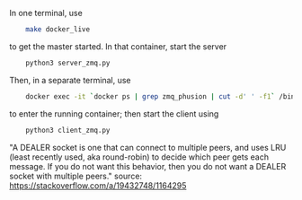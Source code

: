 
In one terminal, use

```bash
    make docker_live
```

to get the master started. In that container, start the server

```bash
    python3 server_zmq.py
```

Then, in a separate terminal, use

```bash
    docker exec -it `docker ps | grep zmq_phusion | cut -d' ' -f1` /bin/bash
```

to enter the running container; then start the client using

```bash
    python3 client_zmq.py
```


"A DEALER socket is one that can connect to multiple peers, and uses LRU (least recently used, aka round-robin) to decide which peer gets each message. If you do not want this behavior, then you do not want a DEALER socket with multiple peers."
source: https://stackoverflow.com/a/19432748/1164295
